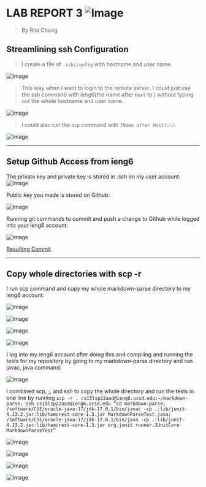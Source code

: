 # LAB REPORT 3 ![Image](0fbb0991732bbe47e5b419c333b368e1_w48_h48.png)	
> By Rita Chang

## Streamlining ssh Configuration
> I create a file of ```.ssh/config``` with hostname and user name. 

![Image](config1.PNG)	

> This way when I want to login to the remote server, I could just use the ssh command with ieng6(the name after ```Host``` to ) without typing out the whole hostname and user name.

![Image](ieng6login2.PNG)	

> I could also run the ```scp``` command with ```(Name after Host):~/```.

![Image](scp3.PNG)	

---

## Setup Github Access from ieng6

The private key and private key is stored in .ssh on my user account:
![Image](before4.PNG)	

Public key you made is stored on Github:

![Image](keyUserAccount44.PNG)	

Running git commands to commit and push a change to Github while logged into your ieng6 account:

![Image](gitcommands5.PNG)	

[Resulting Commit](https://github.com/shc031/cse15l-lab-reports/commits/main)

---	

## Copy whole directories with scp -r

I run scp command and copy my whole markdown-parse directory to my ieng6
account:

![Image](copy-1.PNG)

![Image](copy-2.PNG)

![Image](copy-3.PNG)	

![Image](copy-4.PNG)	



I log into my ieng6 account after doing this and compiling and running the tests for my repository by going to my markdown-parse directory and run javac, java command:

![Image](copythanrun-5.PNG)

I combined scp, ;, and ssh to copy the whole directory and run the tests in one line by running  ```scp -r . cs15lsp22aad@ieng6.ucsd.edu:~/markdown-parse; ssh cs15lsp22aad@ieng6.ucsd.edu “cd markdown-parse; /software/CSE/oracle-java-17/jdk-17.0.1/bin/javac -cp .:lib/junit-4.13.2.jar:lib/hamcrest-core-1.3.jar MarkdownParseTest.java; /software/CSE/oracle-java-17/jdk-17.0.1/bin/java -cp .:lib/junit-4.13.2.jar:lib/hamcrest-core-1.3.jar org.junit.runner.JUnitCore MarkdownParseTest” ```

![Image](task3final-1.PNG)

![Image](task3final-2.PNG)

![Image](task3final-3.PNG)

![Image](task3final-4.PNG)


